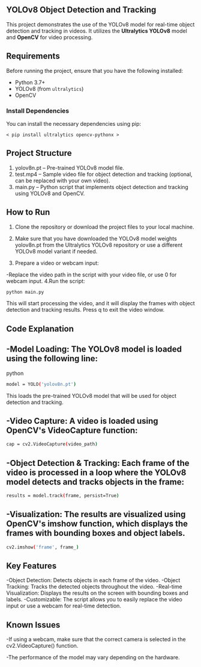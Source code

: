 ## YOLOv8 Object Detection and Tracking

This project demonstrates the use of the YOLOv8 model for real-time object detection and tracking in videos. It utilizes the **Ultralytics YOLOv8** model and **OpenCV** for video processing.

## Requirements

Before running the project, ensure that you have the following installed:

- Python 3.7+
- YOLOv8 (from `ultralytics`)
- OpenCV

### Install Dependencies

You can install the necessary dependencies using pip:

    < pip install ultralytics opencv-pythonx >

## Project Structure
1. yolov8n.pt – Pre-trained YOLOv8 model file.
2. test.mp4 – Sample video file for object detection and tracking (optional, can be replaced with your own video).
3. main.py – Python script that implements object detection and tracking using YOLOv8 and OpenCV.
## How to Run
1. Clone the repository or download the project files to your local machine.

2. Make sure that you have downloaded the YOLOv8 model weights yolov8n.pt from the Ultralytics YOLOv8 repository or use a different YOLOv8 model variant if needed.

3. Prepare a video or webcam input:

-Replace the video path in the script with your video file, or use 0 for webcam input.
4.Run the script:
```bash
python main.py

```
This will start processing the video, and it will display the frames with object detection and tracking results. Press q to exit the video window.

## Code Explanation
## -Model Loading: The YOLOv8 model is loaded using the following line:

python
```bash
model = YOLO('yolov8n.pt')
```
This loads the pre-trained YOLOv8 model that will be used for object detection and tracking.
## -Video Capture: A video is loaded using OpenCV's VideoCapture function:

````bash
cap = cv2.VideoCapture(video_path)
````
## -Object Detection & Tracking: Each frame of the video is processed in a loop where the YOLOv8 model detects and tracks objects in the frame:

```bash
results = model.track(frame, persist=True)
```
## -Visualization: The results are visualized using OpenCV's imshow function, which displays the frames with bounding boxes and object labels.

```bash
cv2.imshow('frame', frame_)
```
## Key Features
 -Object Detection: Detects objects in each frame of the video.
 -Object Tracking: Tracks the detected objects throughout the video.
 -Real-time Visualization: Displays the results on the screen with bounding boxes and labels.
 -Customizable: The script allows you to easily replace the video input or use a webcam for real-time detection.
## Known Issues
-If using a webcam, make sure that the correct camera is selected in the cv2.VideoCapture() function.

-The performance of the model may vary depending on the hardware.
